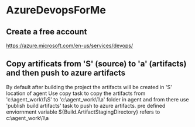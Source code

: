 # AzureDevopsForMe
## Create a free account 
https://azure.microsoft.com/en-us/services/devops/

## Copy artificats from 'S' (source) to 'a' (artifacts) and then push to azure artifacts
By default after building the project the artifacts will be created in 'S' location of agent
Use copy task to copy the artifacts from 'c:\agent_work\1\S' to 'c:\agent_work\1\a' folder in agent and from there use 'publish build artifacts' task to push to azure artifacts.
pre defined enviornment variable ${Build.ArtifactStagingDirectory} refers to c:\agent_work\1\a
